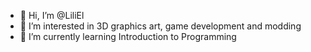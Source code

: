 - 👋 Hi, I’m @LiliEl
- 👀 I’m interested in 3D graphics art, game development and modding
- 🌱 I’m currently learning Introduction to Programming

<!---
LiliEl/LiliEl is a ✨ special ✨ repository because its `README.md` (this file) appears on your GitHub profile.
You can click the Preview link to take a look at your changes.
--->
